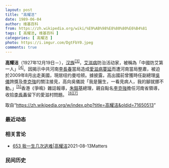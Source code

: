 ```yaml
---
layout: post
title: "高耀洁"
date: 1989-06-04
author: 维基百科
from: https://zh.wikipedia.org/wiki/%E9%AB%98%E8%80%80%E6%B4%81
tags: [ 高耀洁, 维基百科 ]
categories: [ 高耀洁 ]
photo: https://i.imgur.com/DgtFbY0.jpeg
comments: true
---
```

<div class="mw-parser-output">
<div id="noteTA-2e1990e3" class="noteTA"><div class="noteTA-local"><div data-noteta-code="zh-hans:采血; zh-hant:採血;"></div><div data-noteta-code="zh-hans:脏病; zh-hant:髒病;"></div><div data-noteta-code="zh-hans:防艾; zh-hant:防愛;"></div><div data-noteta-code="zh-hans:献血; zh-hant:捐血;"></div></div></div>

<p><b>高耀洁</b>（1927年12月19日<span class="useeditintro" title="Template:BLP editintro">－</span>），<a href="/wiki/%E6%B1%89%E6%97%8F" title="汉族">汉族</a><sup id="cite_ref-3" class="reference"><a href="#cite_note-3">[3]</a></sup>，<a href="/wiki/%E8%89%BE%E6%BB%8B%E7%97%85" title="艾滋病">艾滋病</a>防治活动家，被稱為「中國防艾第一人」<sup id="cite_ref-4" class="reference"><a href="#cite_note-4">[4]</a></sup>。因揭示中共河南<a href="/wiki/%E6%9D%8E%E9%95%B7%E6%98%A5" class="mw-redirect" title="李長春">李長春</a>當局造成<a href="/wiki/%E6%B2%B3%E5%8D%97%E8%A1%80%E7%A5%B8" title="河南血祸">愛滋病蔓延</a>而遭河南當局整肅，被迫於2009年8月出走美國，現居纽约曼哈顿。據披露，高出國前曾獲時任副總理<a href="/wiki/%E5%90%B3%E5%84%80" class="mw-redirect" title="吳儀">吳儀</a>誇獎及<a href="/wiki/%E6%9D%8E%E5%85%8B%E5%BC%B7" class="mw-redirect" title="李克強">李克強</a>的關注接見，高向吳儀說「我是醫生，一看見病人，我的腳就挪不動。」<sup id="cite_ref-5" class="reference"><a href="#cite_note-5">[5]</a></sup>香港《爭鳴》雜誌報導，<a href="/wiki/%E6%9C%B1%E9%8E%94%E5%9F%BA" class="mw-redirect" title="朱鎔基">朱鎔基</a>總理，親自點名<a href="/wiki/%E6%9D%8E%E5%85%8B%E5%BC%B7" class="mw-redirect" title="李克強">李克強</a>擔任河南省領導，收拾<a href="/wiki/%E6%9D%8E%E9%95%B7%E6%98%A5" class="mw-redirect" title="李長春">李長春</a>留下的愛滋村問題。 <sup id="cite_ref-6" class="reference"><a href="#cite_note-6">[6]</a></sup><sup id="cite_ref-7" class="reference"><a href="#cite_note-7">[7]</a></sup>
</p>
</div><noscript><img src="//zh.wikipedia.org/wiki/Special:CentralAutoLogin/start?type=1x1" alt="" title="" width="1" height="1" style="border: none; position: absolute;"></noscript>
<div class="printfooter">取自“<a dir="ltr" href="https://zh.wikipedia.org/w/index.php?title=高耀洁&amp;oldid=71650513">https://zh.wikipedia.org/w/index.php?title=高耀洁&amp;oldid=71650513</a>”</div><div id="recent-news"><h3>最近动态</h3><ul></ul></div><div id="open-opinion"><h3>相关言论</h3><ul><li><a href="https://nodebe4.github.io/opinion/2021-08-13/653-%E6%88%91%E4%B8%80%E7%94%9F%E5%87%A0%E6%AC%A1%E9%80%83%E9%9A%BE-%E9%AB%98%E8%80%80%E6%B4%81/" title="野兽爱智慧">653 我一生几次逃难|高耀洁</a><time>2021-08-13</time><a class="tag">Matters</a></li>
</ul></div><div id="mjls-record"><h3>民间历史</h3><ul></ul></div>